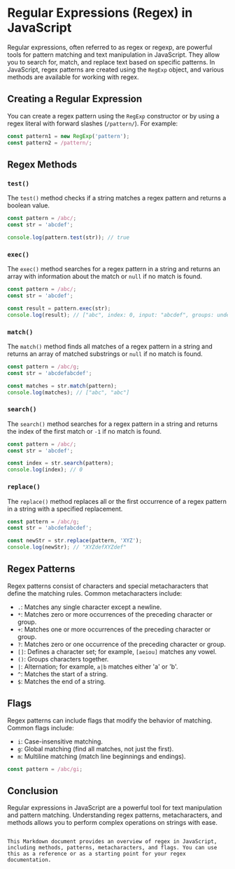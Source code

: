 # Regular Expressions (Regex) in JavaScript

Regular expressions, often referred to as regex or regexp, are powerful tools for pattern matching and text manipulation in JavaScript. They allow you to search for, match, and replace text based on specific patterns. In JavaScript, regex patterns are created using the `RegExp` object, and various methods are available for working with regex.

## Creating a Regular Expression

You can create a regex pattern using the `RegExp` constructor or by using a regex literal with forward slashes (`/pattern/`). For example:

```javascript
const pattern1 = new RegExp('pattern');
const pattern2 = /pattern/;
```

## Regex Methods

### `test()`

The `test()` method checks if a string matches a regex pattern and returns a boolean value.

```javascript
const pattern = /abc/;
const str = 'abcdef';

console.log(pattern.test(str)); // true
```

### `exec()`

The `exec()` method searches for a regex pattern in a string and returns an array with information about the match or `null` if no match is found.

```javascript
const pattern = /abc/;
const str = 'abcdef';

const result = pattern.exec(str);
console.log(result); // ["abc", index: 0, input: "abcdef", groups: undefined]
```

### `match()`

The `match()` method finds all matches of a regex pattern in a string and returns an array of matched substrings or `null` if no match is found.

```javascript
const pattern = /abc/g;
const str = 'abcdefabcdef';

const matches = str.match(pattern);
console.log(matches); // ["abc", "abc"]
```

### `search()`

The `search()` method searches for a regex pattern in a string and returns the index of the first match or `-1` if no match is found.

```javascript
const pattern = /abc/;
const str = 'abcdef';

const index = str.search(pattern);
console.log(index); // 0
```

### `replace()`

The `replace()` method replaces all or the first occurrence of a regex pattern in a string with a specified replacement.

```javascript
const pattern = /abc/g;
const str = 'abcdefabcdef';

const newStr = str.replace(pattern, 'XYZ');
console.log(newStr); // "XYZdefXYZdef"
```

## Regex Patterns

Regex patterns consist of characters and special metacharacters that define the matching rules. Common metacharacters include:

- `.`: Matches any single character except a newline.
- `*`: Matches zero or more occurrences of the preceding character or group.
- `+`: Matches one or more occurrences of the preceding character or group.
- `?`: Matches zero or one occurrence of the preceding character or group.
- `[]`: Defines a character set; for example, `[aeiou]` matches any vowel.
- `()`: Groups characters together.
- `|`: Alternation; for example, `a|b` matches either 'a' or 'b'.
- `^`: Matches the start of a string.
- `$`: Matches the end of a string.

## Flags

Regex patterns can include flags that modify the behavior of matching. Common flags include:

- `i`: Case-insensitive matching.
- `g`: Global matching (find all matches, not just the first).
- `m`: Multiline matching (match line beginnings and endings).

```javascript
const pattern = /abc/gi;
```

## Conclusion

Regular expressions in JavaScript are a powerful tool for text manipulation and pattern matching. Understanding regex patterns, metacharacters, and methods allows you to perform complex operations on strings with ease.
```

This Markdown document provides an overview of regex in JavaScript, including methods, patterns, metacharacters, and flags. You can use this as a reference or as a starting point for your regex documentation.